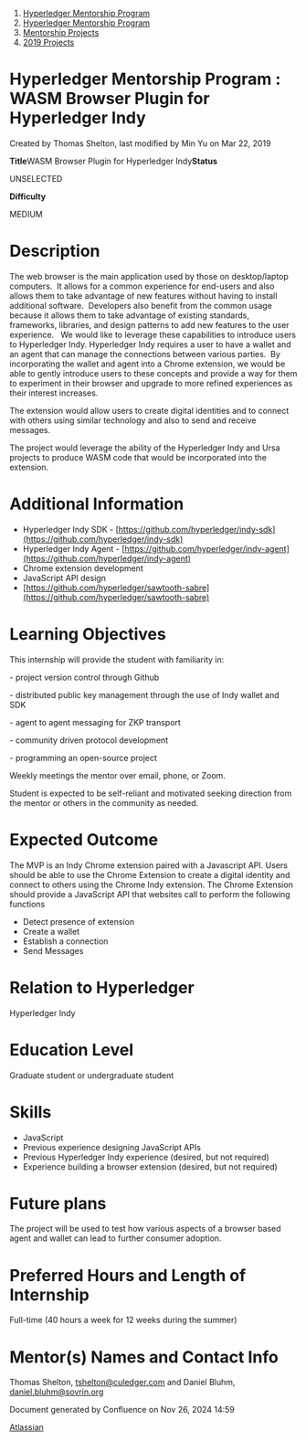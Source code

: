 1. [Hyperledger Mentorship Program](index.html)
2. [Hyperledger Mentorship Program](Hyperledger-Mentorship-Program_21954571.html)
3. [Mentorship Projects](Mentorship-Projects_21954604.html)
4. [2019 Projects](2019-Projects_21954613.html)

# Hyperledger Mentorship Program : WASM Browser Plugin for Hyperledger Indy

Created by Thomas Shelton, last modified by Min Yu on Mar 22, 2019

**Title**WASM Browser Plugin for Hyperledger Indy**Status**

UNSELECTED

**Difficulty**

MEDIUM  

# Description

The web browser is the main application used by those on desktop/laptop computers.  It allows for a common experience for end-users and also allows them to take advantage of new features without having to install additional software.  Developers also benefit from the common usage because it allows them to take advantage of existing standards, frameworks, libraries, and design patterns to add new features to the user experience.   We would like to leverage these capabilities to introduce users to Hyperledger Indy. Hyperledger Indy requires a user to have a wallet and an agent that can manage the connections between various parties.  By incorporating the wallet and agent into a Chrome extension, we would be able to gently introduce users to these concepts and provide a way for them to experiment in their browser and upgrade to more refined experiences as their interest increases.

The extension would allow users to create digital identities and to connect with others using similar technology and also to send and receive messages.

The project would leverage the ability of the Hyperledger Indy and Ursa projects to produce WASM code that would be incorporated into the extension.

# Additional Information

- Hyperledger Indy SDK - [https://github.com/hyperledger/indy-sdk](https://github.com/hyperledger/indy-sdk)
- Hyperledger Indy Agent - [https://github.com/hyperledger/indy-agent](https://github.com/hyperledger/indy-agent)
- Chrome extension development
- JavaScript API design
- [https://github.com/hyperledger/sawtooth-sabre](https://github.com/hyperledger/sawtooth-sabre)

# Learning Objectives

This internship will provide the student with familiarity in:

\- project version control through Github

\- distributed public key management through the use of Indy wallet and SDK

\- agent to agent messaging for ZKP transport

\- community driven protocol development

\- programming an open-source project

Weekly meetings the mentor over email, phone, or Zoom.

Student is expected to be self-reliant and motivated seeking direction from the mentor or others in the community as needed.

# Expected Outcome

The MVP is an Indy Chrome extension paired with a Javascript API. Users should be able to use the Chrome Extension to create a digital identity and connect to others using the Chrome Indy extension. The Chrome Extension should provide a JavaScript API that websites call to perform the following functions

- Detect presence of extension
- Create a wallet
- Establish a connection
- Send Messages

# Relation to Hyperledger

Hyperledger Indy

# Education Level

Graduate student or undergraduate student

# Skills

- JavaScript
- Previous experience designing JavaScript APIs
- Previous Hyperledger Indy experience (desired, but not required)
- Experience building a browser extension (desired, but not required)

# Future plans

The project will be used to test how various aspects of a browser based agent and wallet can lead to further consumer adoption.

# Preferred Hours and Length of Internship

Full-time (40 hours a week for 12 weeks during the summer)

# Mentor(s) Names and Contact Info

Thomas Shelton, [tshelton@culedger.com](mailto:tshelton@culedger.com) and Daniel Bluhm, [daniel.bluhm@sovrin.org](mailto:daniel.bluhm@sovrin.org)

Document generated by Confluence on Nov 26, 2024 14:59

[Atlassian](http://www.atlassian.com/)
